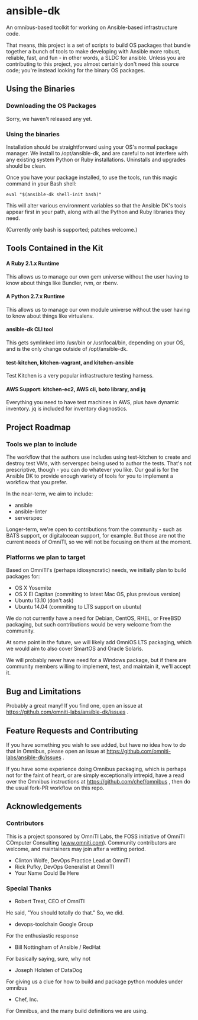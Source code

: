 # ansible-dk

An omnibus-based toolkit for working on Ansible-based infrastructure code.

That means, this project is a set of scripts to build OS packages that bundle together a bunch of tools to make developing with Ansible more robust, reliable, fast, and fun - in other words, a SLDC for ansible.  Unless you are contributing to this project, you almost certainly don't need this source code; you're instead looking for the binary OS packages.

## Using the Binaries

### Downloading the OS Packages

Sorry, we haven't released any yet.

### Using the binaries

Installation should be straightforward using your OS's normal package manager.  We install to /opt/ansible-dk, and are careful to not interfere with any existing system Python or Ruby installations.  Uninstalls and upgrades should be clean.

Once you have your package installed, to use the tools, run this magic command in your Bash shell:

    eval "$(ansible-dk shell-init bash)"

This will alter various environment variables so that the Ansible DK's tools appear first in your path, along with all the Python and Ruby libraries they need.

(Currently only bash is supported; patches welcome.)

## Tools Contained in the Kit

#### A Ruby 2.1.x Runtime

This allows us to manage our own gem universe without the user having to know about things like Bundler, rvm, or rbenv.

#### A Python 2.7.x Runtime

This allows us to manage our own module universe without the user having to know about things like virtualenv.

#### ansible-dk CLI tool

This gets symlinked into /usr/bin or /usr/local/bin, depending on your OS, and is the only change outside of /opt/ansible-dk.

#### test-kitchen, kitchen-vagrant, and kitchen-ansible

Test Kitchen is a very popular infrastructure testing harness.

#### AWS Support: kitchen-ec2, AWS cli, boto library, and jq

Everything you need to have test machines in AWS, plus have dynamic inventory.  jq is included for inventory diagnostics.

## Project Roadmap

### Tools we plan to include

The workflow that the authors use includes using test-kitchen to create and destroy test VMs, with serverspec being used to author the tests.  That's not prescriptive, though - you can do whatever you like.  Our goal is for the Ansible DK to provide enough variety of tools for you to implement a workflow that you prefer.

In the near-term, we aim to include:

 * ansible
 * ansible-linter
 * serverspec

Longer-term, we're open to contributions from the community - such as BATS support, or digitalocean support, for example.  But those are not the current needs of OmniTI, so we will not be focusing on them at the moment.

### Platforms we plan to target

Based on OmniTI's (perhaps idiosyncratic) needs, we initially plan to build packages for:

 * OS X Yosemite
 * OS X El Capitan (commiting to latest Mac OS, plus previous version)
 * Ubuntu 13.10 (don't ask)
 * Ubuntu 14.04 (commiting to LTS support on ubuntu)

We do not currently have a need for Debian, CentOS, RHEL, or FreeBSD packaging, but such contributions would be very welcome from the community.

At some point in the future, we will likely add OmniOS LTS packaging, which we would aim to also cover SmartOS and Oracle Solaris.

We will probably never have need for a Windows package, but if there are community members willing to implement, test, and maintain it, we'll accept it.

## Bug and Limitations

Probably a great many!  If you find one, open an issue at https://github.com/omniti-labs/ansible-dk/issues .

## Feature Requests and Contributing

If you have something you wish to see added, but have no idea how to do that in Omnibus, please open an issue at https://github.com/omniti-labs/ansible-dk/issues .

If you have some experience doing Omnibus packaging, which is perhaps not for the faint of heart, or are simply exceptionally intrepid, have a read over the Omnibus instructions at https://github.com/chef/omnibus , then do the usual fork-PR workflow on this repo.

## Acknowledgements

### Contributors

This is a project sponsored by OmniTI Labs, the FOSS initiative of OmniTI COmputer Consulting (www.omniti.com).  Community contributors are welcome, and maintainers may join after a vetting period.

 * Clinton Wolfe, DevOps Practice Lead at OmniTI
 * Rick Pufky, DevOps Generalist at OmniTI
 * Your Name Could Be Here

### Special Thanks

 * Robert Treat, CEO of OmnITI
 
He said, "You should totally do that."  So, we did.

 * devops-toolchain Google Group

For the enthusiastic response

 * Bill Nottingham  of Ansible / RedHat

For basically saying, sure, why not

 * Joseph Holsten of DataDog

For giving us a clue for how to build and package python modules under omnibus

 * Chef, Inc.

For Omnibus, and the many build definitions we are using.











